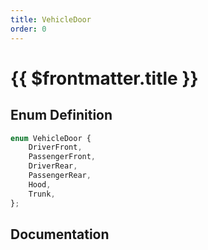 ```yaml
---
title: VehicleDoor
order: 0
---
```


# {{ $frontmatter.title }}

<!--@include: ./vehicleDoor_partial_header.md-->

## Enum Definition

```ts
enum VehicleDoor {
    DriverFront,
    PassengerFront,
    DriverRear,
    PassengerRear,
    Hood,
    Trunk,
};
```

## Documentation

<!--@include: ./vehicleDoor_partial_footer.md-->
